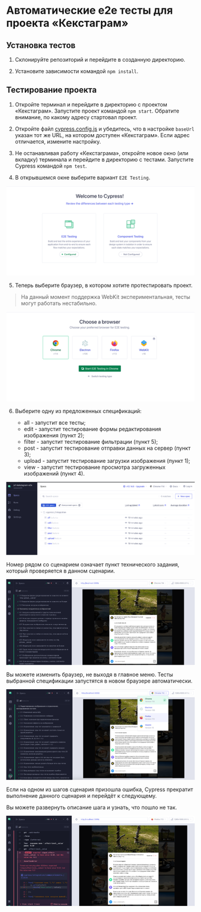 # Автоматические e2e тесты для проекта «Кекстаграм»

## Установка тестов

1. Склонируйте репозиторий и перейдите в созданную директорию.

2. Установите зависимости командой `npm install`.

## Тестирование проекта

1. Откройте терминал и перейдите в директорию с проектом «Кекстаграм». Запустите проект командой `npm start`. Обратите внимание, по какому адресу стартовал проект.

2. Откройте файл [cypress.config.js](cypress.config.js) и убедитесь, что в настройке `baseUrl` указан тот же URL, на котором доступен «Кекстаграм». Если адрес отличается, измените настройку.

3. Не останавливая работу «Кекстаграма», откройте новое окно (или вкладку) терминала и перейдите в директорию с тестами. Запустите Cypress командой `npm test`.

4. В открывшемся окне выберите вариант `E2E Testing`.

![Приветственный экран Cypress](assets/welcome-screen.png "Приветственный экран Cypress")

5. Теперь выберите браузер, в котором хотите протестировать проект.

> На данный момент поддержка WebKit экспериментальная, тесты могут работать нестабильно.

![Экран выбора браузера](assets/browser-screen.png "Экран выбора браузера")

6. Выберите одну из предложенных спецификаций:

    - all - запустит все тесты;
    - edit - запустит тестирование формы редактирования изображения (пункт 2);
    - filter - запустит тестирование фильтрации (пункт 5);
    - post - запустит тестирование отправки данных на сервер (пункт 3);
    - upload - запустит тестирование загрузки изображения (пункт 1);
    - view - запустит тестирование просмотра загруженных изображений (пункт 4).

![Экран выбора спецификации](assets/spec-screen.png "Экран выбора спецификации")

Номер рядом со сценарием означает пункт технического задания, который проверяется в данном сценарии.

![Все тесты прошли](assets/all-passed.png "Все тесты прошли")

Вы можете изменить браузер, не выходя в главное меню. Тесты выбранной спецификации запустятся в новом браузере автоматически.

![Смена браузера](assets/change-browser.png "Смена браузера")

Если на одном из шагов сценария призошла ошибка, Cypress прекратит выполнение данного сценария и перейдёт к следующему.

Вы можете развернуть описание шага и узнать, что пошло не так.

![Тест упал](assets/error-test.png "Тест упал")
